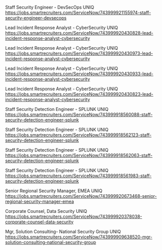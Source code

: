 Staff Security Engineer - DevSecOps UNIQ https://jobs.smartrecruiters.com/ServiceNow/743999921155974-staff-security-engineer-devsecops

Lead Incident Response Analyst - CyberSecurity UNIQ https://jobs.smartrecruiters.com/ServiceNow/743999920430828-lead-incident-response-analyst-cybersecurity

Lead Incident Response Analyst - CyberSecurity UNIQ https://jobs.smartrecruiters.com/ServiceNow/743999920430973-lead-incident-response-analyst-cybersecurity

Lead Incident Response Analyst - CyberSecurity UNIQ https://jobs.smartrecruiters.com/ServiceNow/743999920430933-lead-incident-response-analyst-cybersecurity

Lead Incident Response Analyst - CyberSecurity UNIQ https://jobs.smartrecruiters.com/ServiceNow/743999920430823-lead-incident-response-analyst-cybersecurity

Staff Security Detection Engineer - SPLUNK UNIQ https://jobs.smartrecruiters.com/ServiceNow/743999918560088-staff-security-detection-engineer-splunk

Staff Security Detection Engineer - SPLUNK UNIQ https://jobs.smartrecruiters.com/ServiceNow/743999918562123-staff-security-detection-engineer-splunk

Staff Security Detection Engineer - SPLUNK UNIQ https://jobs.smartrecruiters.com/ServiceNow/743999918562063-staff-security-detection-engineer-splunk

Staff Security Detection Engineer - SPLUNK UNIQ https://jobs.smartrecruiters.com/ServiceNow/743999918561983-staff-security-detection-engineer-splunk

Senior Regional Security Manager, EMEA UNIQ https://jobs.smartrecruiters.com/ServiceNow/743999920673468-senior-regional-security-manager-emea

Corporate Counsel, Data Security UNIQ https://jobs.smartrecruiters.com/ServiceNow/743999920378038-corporate-counsel-data-security

Mgr, Solution Consulting- National Security Group UNIQ https://jobs.smartrecruiters.com/ServiceNow/743999909638520-mgr-solution-consulting-national-security-group

